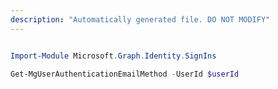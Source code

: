 ```yaml
---
description: "Automatically generated file. DO NOT MODIFY"
---
```


```powershell

Import-Module Microsoft.Graph.Identity.SignIns

Get-MgUserAuthenticationEmailMethod -UserId $userId

```